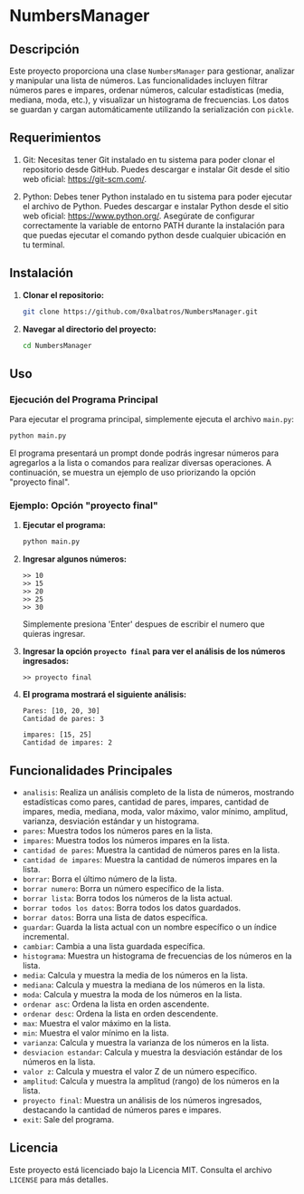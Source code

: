 # NumbersManager

## Descripción

Este proyecto proporciona una clase `NumbersManager` para gestionar, analizar y manipular una lista de números. Las funcionalidades incluyen filtrar números pares e impares, ordenar números, calcular estadísticas (media, mediana, moda, etc.), y visualizar un histograma de frecuencias. Los datos se guardan y cargan automáticamente utilizando la serialización con `pickle`.

## Requerimientos

1. Git: Necesitas tener Git instalado en tu sistema para poder clonar el repositorio desde GitHub. Puedes descargar e instalar Git desde el sitio web oficial: https://git-scm.com/.

2. Python: Debes tener Python instalado en tu sistema para poder ejecutar el archivo de Python. Puedes descargar e instalar Python desde el sitio web oficial: https://www.python.org/. Asegúrate de configurar correctamente la variable de entorno PATH durante la instalación para que puedas ejecutar el comando python desde cualquier ubicación en tu terminal.

## Instalación

1. **Clonar el repositorio:**
   ```sh
   git clone https://github.com/0xalbatros/NumbersManager.git
   ```

2. **Navegar al directorio del proyecto:**
   ```sh
   cd NumbersManager
   ```

## Uso

### Ejecución del Programa Principal

Para ejecutar el programa principal, simplemente ejecuta el archivo `main.py`:

```sh
python main.py
```

El programa presentará un prompt donde podrás ingresar números para agregarlos a la lista o comandos para realizar diversas operaciones. A continuación, se muestra un ejemplo de uso priorizando la opción "proyecto final".

### Ejemplo: Opción "proyecto final"

1. **Ejecutar el programa:**
   ```sh
   python main.py
   ```

2. **Ingresar algunos números:**
   ```plaintext
   >> 10
   >> 15
   >> 20
   >> 25
   >> 30
   ```
   Simplemente presiona 'Enter' despues de escribir el numero que quieras ingresar.

3. **Ingresar la opción `proyecto final` para ver el análisis de los números ingresados:**
   ```plaintext
   >> proyecto final
   ```

4. **El programa mostrará el siguiente análisis:**
   ```plaintext
   Pares: [10, 20, 30]
   Cantidad de pares: 3

   impares: [15, 25]
   Cantidad de impares: 2
   ```

## Funcionalidades Principales

- `analisis`: Realiza un análisis completo de la lista de números, mostrando estadísticas como pares, cantidad de pares, impares, cantidad de impares, media, mediana, moda, valor máximo, valor mínimo, amplitud, varianza, desviación estándar y un histograma.
- `pares`: Muestra todos los números pares en la lista.
- `impares`: Muestra todos los números impares en la lista.
- `cantidad de pares`: Muestra la cantidad de números pares en la lista.
- `cantidad de impares`: Muestra la cantidad de números impares en la lista.
- `borrar`: Borra el último número de la lista.
- `borrar numero`: Borra un número específico de la lista.
- `borrar lista`: Borra todos los números de la lista actual.
- `borrar todos los datos`: Borra todos los datos guardados.
- `borrar datos`: Borra una lista de datos específica.
- `guardar`: Guarda la lista actual con un nombre específico o un índice incremental.
- `cambiar`: Cambia a una lista guardada específica.
- `histograma`: Muestra un histograma de frecuencias de los números en la lista.
- `media`: Calcula y muestra la media de los números en la lista.
- `mediana`: Calcula y muestra la mediana de los números en la lista.
- `moda`: Calcula y muestra la moda de los números en la lista.
- `ordenar asc`: Ordena la lista en orden ascendente.
- `ordenar desc`: Ordena la lista en orden descendente.
- `max`: Muestra el valor máximo en la lista.
- `min`: Muestra el valor mínimo en la lista.
- `varianza`: Calcula y muestra la varianza de los números en la lista.
- `desviacion estandar`: Calcula y muestra la desviación estándar de los números en la lista.
- `valor z`: Calcula y muestra el valor Z de un número específico.
- `amplitud`: Calcula y muestra la amplitud (rango) de los números en la lista.
- `proyecto final`: Muestra un análisis de los números ingresados, destacando la cantidad de números pares e impares.
- `exit`: Sale del programa.

## Licencia

Este proyecto está licenciado bajo la Licencia MIT. Consulta el archivo `LICENSE` para más detalles.
